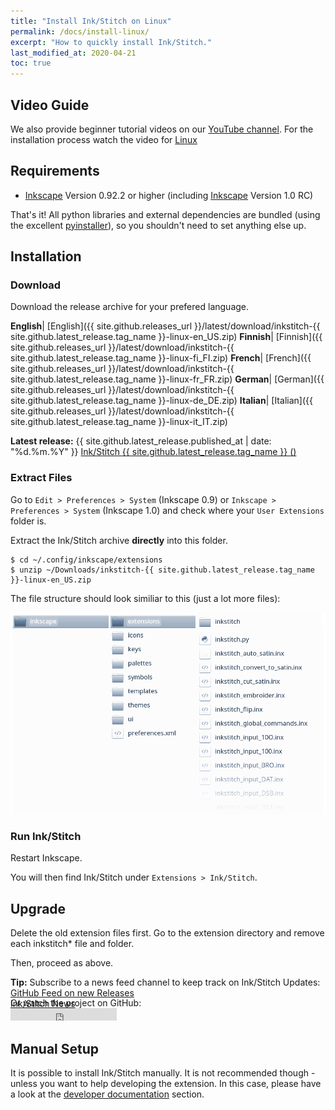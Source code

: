 ```yaml
---
title: "Install Ink/Stitch on Linux"
permalink: /docs/install-linux/
excerpt: "How to quickly install Ink/Stitch."
last_modified_at: 2020-04-21
toc: true
---
```

## Video Guide

We also provide beginner tutorial videos on our <i class="fab fa-youtube"></i> [YouTube channel](https://www.youtube.com/channel/UCJCDCFuT_xQoI55e10HRiRw). For the installation process watch the video for <i class="fab fa-linux"></i> [Linux](https://www.youtube.com/watch?v=Dkb5UvsZUNg&list=PLvlbfDmZyXG1ORmeqHdp4aP7J71e7icJP&index=2)

## Requirements

* [Inkscape](https://inkscape.org/) Version 0.92.2 or higher (including [Inkscape](https://inkscape.org/release/inkscape-1.0/?latest=1) Version 1.0 RC)

That's it!  All python libraries and external dependencies are bundled (using the excellent [pyinstaller](http://www.pyinstaller.org)), so you shouldn't need to set anything else up.

## Installation

### Download
Download the release archive for your prefered language.

**English**|<i class="fa fa-download " ></i> [English]({{ site.github.releases_url }}/latest/download/inkstitch-{{ site.github.latest_release.tag_name }}-linux-en_US.zip) **Finnish**|<i class="fa fa-download " ></i> [Finnish]({{ site.github.releases_url }}/latest/download/inkstitch-{{ site.github.latest_release.tag_name }}-linux-fi_FI.zip) **French**|<i class="fa fa-download " ></i> [French]({{ site.github.releases_url }}/latest/download/inkstitch-{{ site.github.latest_release.tag_name }}-linux-fr_FR.zip) **German**|<i class="fa fa-download " ></i> [German]({{ site.github.releases_url }}/latest/download/inkstitch-{{ site.github.latest_release.tag_name }}-linux-de_DE.zip) **Italian**|<i class="fa fa-download " ></i> [Italian]({{ site.github.releases_url }}/latest/download/inkstitch-{{ site.github.latest_release.tag_name }}-linux-it_IT.zip)

**Latest release:** {{ site.github.latest_release.published_at | date: "%d.%m.%Y"  }} [Ink/Stitch {{ site.github.latest_release.tag_name }} ()](https://github.com/inkstitch/inkstitch/releases/latest)

### Extract Files
Go to `Edit > Preferences > System` (Inkscape 0.9) or `Inkscape > Preferences > System` (Inkscape 1.0) and check where your `User Extensions` folder is.

Extract the Ink/Stitch archive **directly** into this folder.

```
$ cd ~/.config/inkscape/extensions
$ unzip ~/Downloads/inkstitch-{{ site.github.latest_release.tag_name }}-linux-en_US.zip
```

The file structure should look similiar to this (just a lot more files):

![File Structure](/assets/images/docs/en/file_structure.png)

### Run Ink/Stitch
Restart Inkscape.

You will then find Ink/Stitch under `Extensions > Ink/Stitch`.

## Upgrade

Delete the old extension files first. Go to the extension directory and remove each inkstitch* file and folder.

Then, proceed as above.

**Tip:** Subscribe to a news feed channel to keep track on Ink/Stitch Updates:<br />
 <i class="fas fa-fw fa-rss-square" aria-hidden="true" style="color: #ffb400;"></i> [GitHub Feed on new Releases](https://github.com/inkstitch/inkstitch/releases.atom)<br>
 <i class="fas fa-fw fa-rss-square" aria-hidden="true" style="color: #ffb400;"></i> [Ink/Stitch News](/feed.xml)<br />
{: .notice--info }

<p class="notice--info" style="margin-top: -3.5em !important;">Or watch the project on GitHub:<br /><iframe style="display: inline-block;" src="https://ghbtns.com/github-btn.html?user=inkstitch&repo=inkstitch&type=watch&count=true&v=2" frameborder="0" scrolling="0" width="170px" height="20px"></iframe></p>

## Manual Setup

It is possible to install Ink/Stitch manually. It is not recommended though - unless you want to help developing the extension.
In this case, please have a look at the [developer documentation](/developers/inkstitch/manual-setup/) section.
